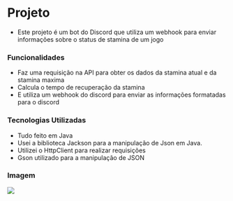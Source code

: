 # Projeto 
* Este projeto é um bot do Discord que utiliza um webhook para enviar informações sobre o status de stamina de um jogo
### Funcionalidades 
* Faz uma requisição na API para obter os dados da stamina atual e da stamina maxima
* Calcula o tempo de recuperação da stamina
* E utiliza um webhook do discord para enviar as informações formatadas para o discord
### Tecnologias Utilizadas
* Tudo feito em Java
* Usei a biblioteca Jackson para a manipulação de Json em Java.
* Utilizei o HttpClient para realizar requisições
* Gson utilizado para a manipulação de JSON
### Imagem
![](https://media.discordapp.net/attachments/1268001346930606163/1281325969260548146/image.png?ex=66db4f4c&is=66d9fdcc&hm=020ae37eea6579a9b22a39b49c86a51d4defbacf5341b8b1959d3325e52bc3b3&=&format=webp&quality=lossless)